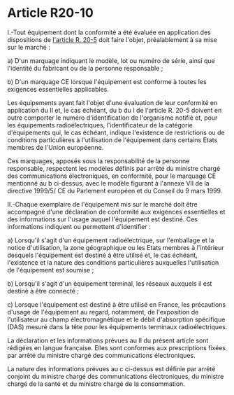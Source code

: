 # Article R20-10

I.-Tout équipement dont la conformité a été évaluée en application des dispositions de [l'article R. 20-5][1] doit faire l'objet, préalablement à sa mise sur le marché : 

a) D'un marquage indiquant le modèle, lot ou numéro de série, ainsi que l'identité du fabricant ou de la personne responsable ; 

b) D'un marquage CE lorsque l'équipement est conforme à toutes les exigences essentielles applicables. 

Les équipements ayant fait l'objet d'une évaluation de leur conformité en application du II et, le cas échéant, du b du I de l'article R. 20-5 doivent en outre comporter le numéro d'identification de l'organisme notifié et, pour les équipements radioélectriques, l'identificateur de la catégorie d'équipements qui, le cas échéant, indique l'existence de restrictions ou de conditions particulières à l'utilisation de l'équipement dans certains Etats membres de l'Union européenne. 

Ces marquages, apposés sous la responsabilité de la personne responsable, respectent les modèles définis par arrêté du ministre chargé des communications électroniques, en conformité, pour le marquage CE mentionné au b ci-dessus, avec le modèle figurant à l'annexe VII de la directive 1999/5/ CE du Parlement européen et du Conseil du 9 mars 1999. 

II.-Chaque exemplaire de l'équipement mis sur le marché doit être accompagné d'une déclaration de conformité aux exigences essentielles et des informations sur l'usage auquel l'équipement est destiné. Ces informations indiquent ou permettent d'identifier : 

a) Lorsqu'il s'agit d'un équipement radioélectrique, sur l'emballage et la notice d'utilisation, la zone géographique ou les Etats membres à l'intérieur desquels l'équipement est destiné à être utilisé et, le cas échéant, l'existence et la nature des conditions particulières auxquelles l'utilisation de l'équipement est soumise ; 

b) Lorsqu'il s'agit d'un équipement terminal, les réseaux auxquels il est destiné à être connecté ; 

c) Lorsque l'équipement est destiné à être utilisé en France, les précautions d'usage de l'équipement au regard, notamment, de l'exposition de l'utilisateur au champ électromagnétique et le débit d'absorption spécifique (DAS) mesuré dans la tête pour les équipements terminaux radioélectriques. 

La déclaration et les informations prévues au II du présent article sont rédigées en langue française. Elles sont conformes aux prescriptions fixées par arrêté du ministre chargé des communications électroniques. 

La nature des informations prévues au c ci-dessus est définie par arrêté conjoint du ministre chargé des communications électroniques, du ministre chargé de la santé et du ministre chargé de la consommation.

 [1]: /affichCodeArticle.do?cidTexte=LEGITEXT000006070987&idArticle=LEGIARTI000006466688&dateTexte=&categorieLien=cid